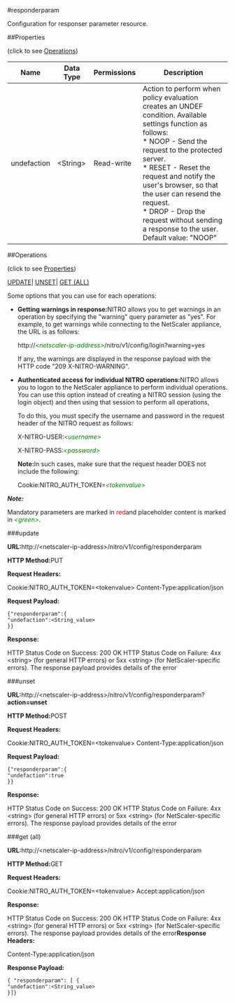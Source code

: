 #responderparam

Configuration for responser parameter resource.


##Properties 
<span>(click to see [Operations](#opera))</span>


<table><thead><tr><th>Name</th><th>Data Type</th><th>Permissions</th><th>Description</th></tr></thead><tbody><tr><td>undefaction</td><td>&lt;String></td><td>Read-write</td><td>Action to perform when policy evaluation creates an UNDEF condition. Available settings function as follows:<br>* NOOP - Send the request to the protected server.<br>* RESET - Reset the request and notify the user's browser, so that the user can resend the request.<br>* DROP - Drop the request without sending a response to the user.<br>Default value: "NOOP"</td></tr></tbody></table>
##Operations 
<span>(click to see [Properties](#prope))</span>


[UPDATE](#u)| [UNSET](#)| [GET (ALL)](#ge)


Some options that you can use for each operations:
<ul><li><p><b>Getting warnings in response:</b>NITRO allows you to get warnings in an operation by specifying the "warning" query parameter as "yes". For example, to get warnings while connecting to the NetScaler appliance, the URL is as follows:</p><p>http://<span style="color:green;font-style:italic;">&lt;netscaler-ip-address&gt;</span>/nitro/v1/config/login?warning=yes</p><p>If any, the warnings are displayed in the response payload with the HTTP code "209 X-NITRO-WARNING".</p></li><li><p><b>Authenticated access for individual NITRO operations:</b>NITRO allows you to logon to the NetScaler appliance to perform individual operations. You can use this option instead of creating a NITRO session (using the login object) and then using that session to perform all operations,</p><p>To do this, you must specify the username and password in the request header of the NITRO request as follows:</p><p>X-NITRO-USER:<span style="color:green;font-style:italic;">&lt;username&gt;</span></p><p>X-NITRO-PASS:<span style="color:green;font-style:italic;">&lt;password&gt;</span></p><p><b>Note:</b>In such cases, make sure that the request header DOES not include the following:</p><p>Cookie:NITRO_AUTH_TOKEN=<span style="color:green;font-style:italic;">&lt;tokenvalue&gt;</span></p></li></ul>



***Note:*** 
Mandatory parameters are marked in <span style="color:#FF0000;">red</span>and placeholder content is marked in <span style="color:green;font-style:italic">&lt;green&gt;</span>.

###update



<b>URL:</b>http://&lt;netscaler-ip-address&gt;/nitro/v1/config/responderparam
<b>HTTP Method:</b>PUT
<b>Request Headers:</b>

Cookie:NITRO_AUTH_TOKEN=&lt;tokenvalue&gt;Content-Type:application/json

<b>Request Payload: </b>```{"responderparam":{"undefaction":<String_value>}}```
<b>Response:</b>
HTTP Status Code on Success: 200 OKHTTP Status Code on Failure: 4xx &lt;string&gt; (for general HTTP errors) or 5xx &lt;string&gt; (for NetScaler-specific errors). The response payload provides details of the error


###unset



<b>URL:</b>http://&lt;netscaler-ip-address&gt;/nitro/v1/config/responderparam?<b>action=unset</b>
<b>HTTP Method:</b>POST
<b>Request Headers:</b>

Cookie:NITRO_AUTH_TOKEN=&lt;tokenvalue&gt;Content-Type:application/json

<b>Request Payload: </b>```{"responderparam":{"undefaction":true}}```
<b>Response:</b>
HTTP Status Code on Success: 200 OKHTTP Status Code on Failure: 4xx &lt;string&gt; (for general HTTP errors) or 5xx &lt;string&gt; (for NetScaler-specific errors). The response payload provides details of the error


###get (all)



<b>URL:</b>http://&lt;netscaler-ip-address&gt;/nitro/v1/config/responderparam
<b>HTTP Method:</b>GET
<b>Request Headers:</b>

Cookie:NITRO_AUTH_TOKEN=&lt;tokenvalue&gt;Accept:application/json

<b>Response:</b>
HTTP Status Code on Success: 200 OKHTTP Status Code on Failure: 4xx &lt;string&gt; (for general HTTP errors) or 5xx &lt;string&gt; (for NetScaler-specific errors). The response payload provides details of the error<b>Response Headers:</b>

Content-Type:application/json

<b>Response Payload: </b>```{ "responderparam": [ {"undefaction":<String_value>}]}```



